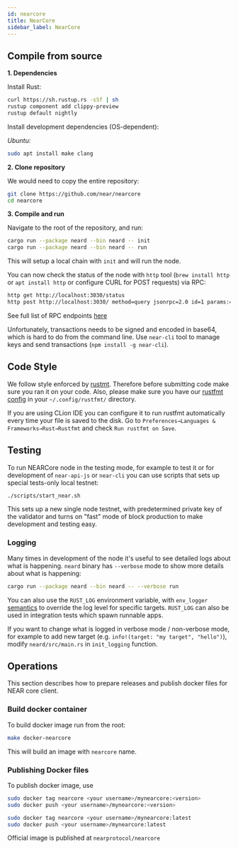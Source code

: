 ```yaml
---
id: nearcore
title: NearCore
sidebar_label: NearCore
---
```

## Compile from source

**1. Dependencies**

Install Rust:

```bash
curl https://sh.rustup.rs -sSf | sh
rustup component add clippy-preview
rustup default nightly
```

Install development dependencies (OS-dependent):

_Ubuntu_:

```bash
sudo apt install make clang
```

**2. Clone repository**

We would need to copy the entire repository:

```bash
git clone https://github.com/near/nearcore
cd nearcore
```

**3. Compile and run**

Navigate to the root of the repository, and run:

```bash
cargo run --package neard --bin neard -- init
cargo run --package neard --bin neard -- run
```

This will setup a local chain with `init` and will run the node.

You can now check the status of the node with `http` tool \(`brew install http` or `apt install http` or configure CURL for POST requests\) via RPC:

```bash
http get http://localhost:3030/status
http post http://localhost:3030/ method=query jsonrpc=2.0 id=1 params:='["account/test.near", ""]'
```

See full list of RPC endpoints [here](api/rpc.md)

Unfortunately, transactions needs to be signed and encoded in base64, which is hard to do from the command line. Use `near-cli` tool to manage keys and send transactions \(`npm install -g near-cli`\).

## Code Style

We follow style enforced by [rustmt](https://github.com/rust-lang/rustfmt). Therefore before submitting code make sure you ran it on your code. Also, please make sure you have our [rustfmt config](https://github.com/near/nearcore/blob/master/rustfmt.toml) in your `~/.config/rustfmt/` directory.

If you are using CLion IDE you can configure it to run rustfmt automatically every time your file is saved to the disk. Go to `Preferences→Languages & Frameworks→Rust→Rustfmt` and check `Run rustfmt on Save`.

## Testing

To run NEARCore node in the testing mode, for example to test it or for development of `near-api-js` or `near-cli` you can use scripts that sets up special tests-only local testnet:

```bash
./scripts/start_near.sh
```

This sets up a new single node testnet, with predetermined private key of the validator and turns on "fast" mode of block production to make development and testing easy.

### Logging

Many times in development of the node it's useful to see detailed logs about what is happening. `neard` binary has `--verbose` mode to show more details about what is happening:

```bash
cargo run --package neard --bin neard -- --verbose run
```

You can also use the `RUST_LOG` environment variable, with `env_logger` [semantics](https://docs.rs/env_logger/0.6.0/env_logger/#enabling-logging) to override the log level for specific targets. `RUST_LOG` can also be used in integration tests which spawn runnable apps.

If you want to change what is logged in verbose mode / non-verbose mode, for example to add new target \(e.g. `info!(target: "my target", "hello")`\), modify `neard/src/main.rs` in `init_logging` function.

## Operations

This section describes how to prepare releases and publish docker files for NEAR core client.

### Build docker container

To build docker image run from the root:

```bash
make docker-nearcore
```

This will build an image with `nearcore` name.

### Publishing Docker files

To publish docker image, use

```bash
sudo docker tag nearcore <your username>/mynearcore:<version>
sudo docker push <your username>/mynearcore:<version>

sudo docker tag nearcore <your username>/mynearcore:latest
sudo docker push <your username>/mynearcore:latest
```

Official image is published at `nearprotocol/nearcore`
